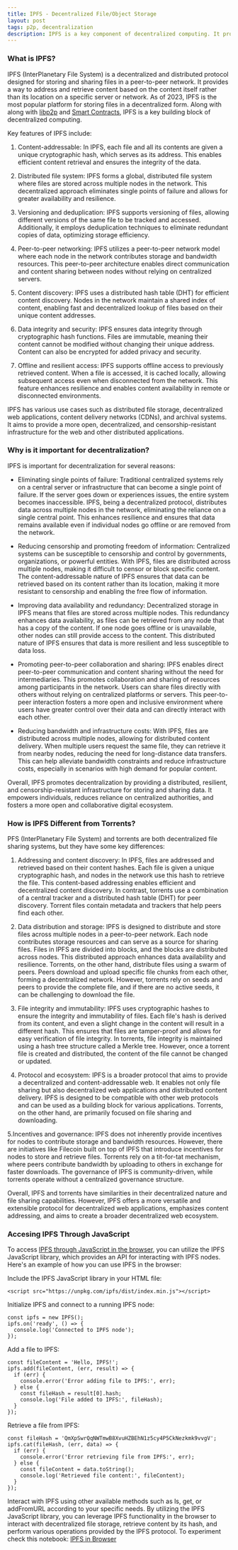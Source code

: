 ```yaml
---
title: IPFS - Decentralized File/Object Storage
layout: post
tags: p2p, decentralization
description: IPFS is a key component of decentralized computing. It provides a mechanism to store files/data in a decentralized way without the need for a server. This can help in builiding DApps (decentralized applications).
---
```


### What is IPFS?
IPFS (InterPlanetary File System) is a decentralized and distributed protocol designed for storing and sharing files in a peer-to-peer network. It provides a way to address and retrieve content based on the content itself rather than its location on a specific server or network. As of 2023, IPFS is the most popular platform for storing files in a decentralized form. Along with along with [libp2p]() and [Smart Contracts](/2023/05/29/Interacting-with-Smart-Contracts-Ethereum-in-JavaScript.html), IPFS is a key building block of decentralized computing.

Key features of IPFS include:

1. Content-addressable: In IPFS, each file and all its contents are given a unique cryptographic hash, which serves as its address. This enables efficient content retrieval and ensures the integrity of the data.

2. Distributed file system: IPFS forms a global, distributed file system where files are stored across multiple nodes in the network. This decentralized approach eliminates single points of failure and allows for greater availability and resilience.

3. Versioning and deduplication: IPFS supports versioning of files, allowing different versions of the same file to be tracked and accessed. Additionally, it employs deduplication techniques to eliminate redundant copies of data, optimizing storage efficiency.

4. Peer-to-peer networking: IPFS utilizes a peer-to-peer network model where each node in the network contributes storage and bandwidth resources. This peer-to-peer architecture enables direct communication and content sharing between nodes without relying on centralized servers.

5. Content discovery: IPFS uses a distributed hash table (DHT) for efficient content discovery. Nodes in the network maintain a shared index of content, enabling fast and decentralized lookup of files based on their unique content addresses.

6. Data integrity and security: IPFS ensures data integrity through cryptographic hash functions. Files are immutable, meaning their content cannot be modified without changing their unique address. Content can also be encrypted for added privacy and security.

7. Offline and resilient access: IPFS supports offline access to previously retrieved content. When a file is accessed, it is cached locally, allowing subsequent access even when disconnected from the network. This feature enhances resilience and enables content availability in remote or disconnected environments.

IPFS has various use cases such as distributed file storage, decentralized web applications, content delivery networks (CDNs), and archival systems. It aims to provide a more open, decentralized, and censorship-resistant infrastructure for the web and other distributed applications.

### Why is it important for decentralization?
IPFS is important for decentralization for several reasons:

- Eliminating single points of failure: Traditional centralized systems rely on a central server or infrastructure that can become a single point of failure. If the server goes down or experiences issues, the entire system becomes inaccessible. IPFS, being a decentralized protocol, distributes data across multiple nodes in the network, eliminating the reliance on a single central point. This enhances resilience and ensures that data remains available even if individual nodes go offline or are removed from the network.

- Reducing censorship and promoting freedom of information: Centralized systems can be susceptible to censorship and control by governments, organizations, or powerful entities. With IPFS, files are distributed across multiple nodes, making it difficult to censor or block specific content. The content-addressable nature of IPFS ensures that data can be retrieved based on its content rather than its location, making it more resistant to censorship and enabling the free flow of information.

- Improving data availability and redundancy: Decentralized storage in IPFS means that files are stored across multiple nodes. This redundancy enhances data availability, as files can be retrieved from any node that has a copy of the content. If one node goes offline or is unavailable, other nodes can still provide access to the content. This distributed nature of IPFS ensures that data is more resilient and less susceptible to data loss.

- Promoting peer-to-peer collaboration and sharing: IPFS enables direct peer-to-peer communication and content sharing without the need for intermediaries. This promotes collaboration and sharing of resources among participants in the network. Users can share files directly with others without relying on centralized platforms or servers. This peer-to-peer interaction fosters a more open and inclusive environment where users have greater control over their data and can directly interact with each other.

- Reducing bandwidth and infrastructure costs: With IPFS, files are distributed across multiple nodes, allowing for distributed content delivery. When multiple users request the same file, they can retrieve it from nearby nodes, reducing the need for long-distance data transfers. This can help alleviate bandwidth constraints and reduce infrastructure costs, especially in scenarios with high demand for popular content.

Overall, IPFS promotes decentralization by providing a distributed, resilient, and censorship-resistant infrastructure for storing and sharing data. It empowers individuals, reduces reliance on centralized authorities, and fosters a more open and collaborative digital ecosystem.

### How is IPFS Different from Torrents?
PFS (InterPlanetary File System) and torrents are both decentralized file sharing systems, but they have some key differences:

1. Addressing and content discovery: In IPFS, files are addressed and retrieved based on their content hashes. Each file is given a unique cryptographic hash, and nodes in the network use this hash to retrieve the file. This content-based addressing enables efficient and decentralized content discovery. In contrast, torrents use a combination of a central tracker and a distributed hash table (DHT) for peer discovery. Torrent files contain metadata and trackers that help peers find each other.

2. Data distribution and storage: IPFS is designed to distribute and store files across multiple nodes in a peer-to-peer network. Each node contributes storage resources and can serve as a source for sharing files. Files in IPFS are divided into blocks, and the blocks are distributed across nodes. This distributed approach enhances data availability and resilience. Torrents, on the other hand, distribute files using a swarm of peers. Peers download and upload specific file chunks from each other, forming a decentralized network. However, torrents rely on seeds and peers to provide the complete file, and if there are no active seeds, it can be challenging to download the file.

3. File integrity and immutability: IPFS uses cryptographic hashes to ensure the integrity and immutability of files. Each file's hash is derived from its content, and even a slight change in the content will result in a different hash. This ensures that files are tamper-proof and allows for easy verification of file integrity. In torrents, file integrity is maintained using a hash tree structure called a Merkle tree. However, once a torrent file is created and distributed, the content of the file cannot be changed or updated.

4. Protocol and ecosystem: IPFS is a broader protocol that aims to provide a decentralized and content-addressable web. It enables not only file sharing but also decentralized web applications and distributed content delivery. IPFS is designed to be compatible with other web protocols and can be used as a building block for various applications. Torrents, on the other hand, are primarily focused on file sharing and downloading.

5.Incentives and governance: IPFS does not inherently provide incentives for nodes to contribute storage and bandwidth resources. However, there are initiatives like Filecoin built on top of IPFS that introduce incentives for nodes to store and retrieve files. Torrents rely on a tit-for-tat mechanism, where peers contribute bandwidth by uploading to others in exchange for faster downloads. The governance of IPFS is community-driven, while torrents operate without a centralized governance structure.

Overall, IPFS and torrents have similarities in their decentralized nature and file sharing capabilities. However, IPFS offers a more versatile and extensible protocol for decentralized web applications, emphasizes content addressing, and aims to create a broader decentralized web ecosystem.

### Accesing IPFS Through JavaScript
To access [IPFS through JavaScript in the browser](/jsnb/#./examples/IPFS-in-Browser.jsnb), you can utilize the IPFS JavaScript library, which provides an API for interacting with IPFS nodes. Here's an example of how you can use IPFS in the browser:

Include the IPFS JavaScript library in your HTML file:

	<script src="https://unpkg.com/ipfs/dist/index.min.js"></script>

Initialize IPFS and connect to a running IPFS node:
	
	const ipfs = new IPFS();
	ipfs.on('ready', () => {
	  console.log('Connected to IPFS node');
	});

Add a file to IPFS:
	
	const fileContent = 'Hello, IPFS!';
	ipfs.add(fileContent, (err, result) => {
	  if (err) {
	    console.error('Error adding file to IPFS:', err);
	  } else {
	    const fileHash = result[0].hash;
	    console.log('File added to IPFS:', fileHash);
	  }
	});

Retrieve a file from IPFS:
	
	const fileHash = 'QmXpSwrQqNWTmwB8XvuHZBEhN1z5cy4P5CkNezkmk9vvgV';
	ipfs.cat(fileHash, (err, data) => {
	  if (err) {
	    console.error('Error retrieving file from IPFS:', err);
	  } else {
	    const fileContent = data.toString();
	    console.log('Retrieved file content:', fileContent);
	  }
	});
	
Interact with IPFS using other available methods such as ls, get, or addFromURL according to your specific needs. By utilizing the IPFS JavaScript library, you can leverage IPFS functionality in the browser to interact with decentralized file storage, retrieve content by its hash, and perform various operations provided by the IPFS protocol. To experiment check this notebook: [IPFS in Browser](/jsnb/#./examples/IPFS-in-Browser.jsnb)
	
	
